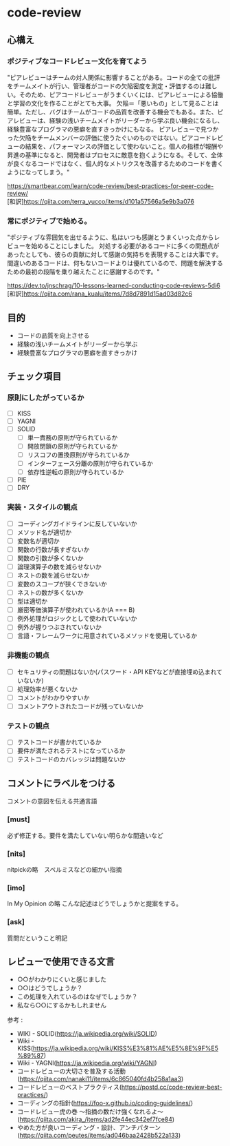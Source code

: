 # code-review

## 心構え

### ポジティブなコードレビュー文化を育てよう

"ピアレビューはチームの対人関係に影響することがある。コードの全ての批評をチームメイトが行い、管理者がコードの欠陥密度を測定・評価するのは難しい。そのため、ピアコードレビューがうまくいくには、ピアレビューによる協働と学習の文化を作ることがとても大事。
欠陥＝「悪いもの」として見ることは簡単。ただし、バグはチームがコードの品質を改善する機会でもある。また、ピアレビューは、経験の浅いチームメイトがリーダーから学ぶ良い機会になるし、経験豊富なプログラマの悪癖を直すきっかけにもなる。
ピアレビューで見つかった欠陥をチームメンバーの評価に使うたぐいのものではない。ピアコードレビューの結果を、パフォーマンスの評価として使わないこと。個人の指標が報酬や昇進の基準になると、開発者はプロセスに敵意を抱くようになる。そして、全体が良くなるコードではなく、個人的なメトリクスを改善するためのコードを書くようになってしまう。"

https://smartbear.com/learn/code-review/best-practices-for-peer-code-review/ </br>
[和訳]https://qiita.com/terra_yucco/items/d101a57566a5e9b3a076

### 常にポジティブで始める。

"ポジティブな雰囲気を出せるように、私はいつも感謝とうまくいった点からレビューを始めることにしました。
対処する必要があるコードに多くの問題点があったとしても、彼らの貢献に対して感謝の気持ちを表現することは大事です。
間違いのあるコードは、何もないコードよりは優れているので、問題を解決するための最初の段階を乗り越えたことに感謝するのです。"

https://dev.to/jnschrag/10-lessons-learned-conducting-code-reviews-5di6 </br>
[和訳]https://qiita.com/rana_kualu/items/7d8d7891d15ad03d82c6

## 目的

- コードの品質を向上させる
- 経験の浅いチームメイトがリーダーから学ぶ
- 経験豊富なプログラマの悪癖を直すきっかけ

## チェック項目

### 原則にしたがっているか

- [ ] KISS
- [ ] YAGNI
- [ ] SOLID
  - [ ] 単一責務の原則が守られているか
  - [ ] 開放閉鎖の原則が守られているか
  - [ ] リスコフの置換原則が守られているか
  - [ ] インターフェース分離の原則が守られているか
  - [ ] 依存性逆転の原則が守られているか
- [ ] PIE
- [ ] DRY

### 実装・スタイルの観点

- [ ] コーディングガイドラインに反していないか
- [ ] メソッド名が適切か
- [ ] 変数名が適切か
- [ ] 関数の行数が長すぎないか
- [ ] 関数の引数が多くないか
- [ ] 論理演算子の数を減らせないか
- [ ] ネストの数を減らせないか
- [ ] 変数のスコープが狭くできないか
- [ ] ネストの数が多くないか
- [ ] 型は適切か
- [ ] 厳密等価演算子が使われているか(A === B)
- [ ] 例外処理がロジックとして使われていないか
- [ ] 例外が握りつぶされていないか
- [ ] 言語・フレームワークに用意されているメソッドを使用しているか

### 非機能の観点

- [ ] セキュリティの問題はないか(パスワード・API KEYなどが直接埋め込まれていないか)
- [ ] 処理効率が悪くないか
- [ ] コメントがわかりやすいか
- [ ] コメントアウトされたコードが残っていないか

### テストの観点

- [ ] テストコードが書かれているか
- [ ] 要件が満たされるテストになっているか
- [ ] テストコードのカバレッジは問題ないか

## コメントにラベルをつける

コメントの意図を伝える共通言語

### [must]
必ず修正する。要件を満たしていない明らかな間違いなど

### [nits]
nitpickの略　スペルミスなどの細かい指摘

### [imo]
In My Opinion の略 こんな記述はどうでしょうかと提案をする。

### [ask]
質問だということ明記

## レビューで使用できる文言

- ○○がわかりにくいと感じました
- ○○はどうでしょうか？
- この処理を入れているのはなぜでしょうか？
- 私なら○○にするかもしれません

参考 : 

- WIKI - SOLID(https://ja.wikipedia.org/wiki/SOLID)
- Wiki - KISS(https://ja.wikipedia.org/wiki/KISS%E3%81%AE%E5%8E%9F%E5%89%87)
- Wiki - YAGNI(https://ja.wikipedia.org/wiki/YAGNI)
- コードレビューの大切さを普及する活動(https://qiita.com/nanaki11/items/6c865040fd4b258a1aa3)
- コードレビューのベストプラクティス(https://postd.cc/code-review-best-practices/)
- コーディングの指針(https://foo-x.github.io/coding-guidelines/)
- コードレビュー虎の巻 〜指摘の数だけ強くなれるよ〜(https://qiita.com/akira_/items/ad2fe44ec342ef7fce84)
- やめた方が良いコーディング・設計、アンチパターン (https://qiita.com/peutes/items/ad046baa2428b522a133)
